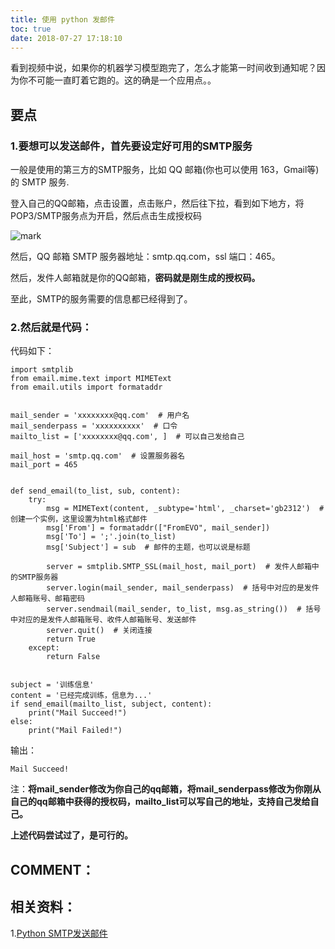 ```yaml
---
title: 使用 python 发邮件
toc: true
date: 2018-07-27 17:18:10
---
```



看到视频中说，如果你的机器学习模型跑完了，怎么才能第一时间收到通知呢？因为你不可能一直盯着它跑的。这的确是一个应用点。。


## 要点




### 1.要想可以发送邮件，首先要设定好可用的SMTP服务


一般是使用的第三方的SMTP服务，比如 QQ 邮箱(你也可以使用 163，Gmail等)的 SMTP 服务.

登入自己的QQ邮箱，点击设置，点击账户，然后往下拉，看到如下地方，将POP3/SMTP服务点为开启，然后点击生成授权码


![mark](http://images.iterate.site/blog/image/180727/m1FaE0CEeG.png?imageslim)

然后，QQ 邮箱 SMTP 服务器地址：smtp.qq.com，ssl 端口：465。

然后，发件人邮箱就是你的QQ邮箱，**密码就是刚生成的授权码。**

至此，SMTP的服务需要的信息都已经得到了。


### 2.然后就是代码：


代码如下：


    import smtplib
    from email.mime.text import MIMEText
    from email.utils import formataddr


    mail_sender = 'xxxxxxxx@qq.com'  # 用户名
    mail_senderpass = 'xxxxxxxxxx'  # 口令
    mailto_list = ['xxxxxxxx@qq.com', ]  # 可以自己发给自己

    mail_host = 'smtp.qq.com'  # 设置服务器名
    mail_port = 465


    def send_email(to_list, sub, content):
        try:
            msg = MIMEText(content, _subtype='html', _charset='gb2312')  # 创建一个实例，这里设置为html格式邮件
            msg['From'] = formataddr(["FromEVO", mail_sender])
            msg['To'] = ';'.join(to_list)
            msg['Subject'] = sub  # 邮件的主题，也可以说是标题

            server = smtplib.SMTP_SSL(mail_host, mail_port)  # 发件人邮箱中的SMTP服务器
            server.login(mail_sender, mail_senderpass)  # 括号中对应的是发件人邮箱账号、邮箱密码
            server.sendmail(mail_sender, to_list, msg.as_string())  # 括号中对应的是发件人邮箱账号、收件人邮箱账号、发送邮件
            server.quit()  # 关闭连接
            return True
        except:
            return False


    subject = '训练信息'
    content = '已经完成训练，信息为...'
    if send_email(mailto_list, subject, content):
        print("Mail Succeed!")
    else:
        print("Mail Failed!")


输出：


    Mail Succeed!


注：**将mail_sender修改为你自己的qq邮箱，将mail_senderpass修改为你刚从自己的qq邮箱中获得的授权码，mailto_list可以写自己的地址，支持自己发给自己。**

**上述代码尝试过了，是可行的。**


## COMMENT：





## 相关资料：


1.[Python SMTP发送邮件](http://www.runoob.com/python/python-email.html)
